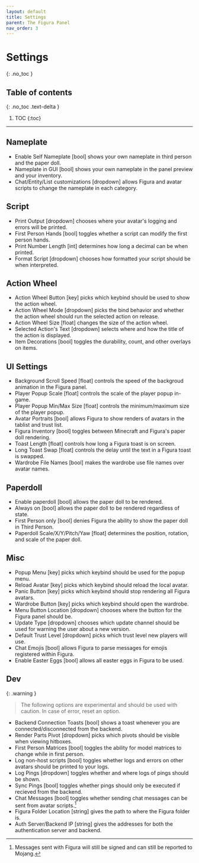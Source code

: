 ```yaml
---
layout: default
title: Settings
parent: The Figura Panel
nav_order: 3
---
```


# Settings
{: .no_toc }

## Table of contents
{: .no_toc .text-delta }

1. TOC
{:toc}

---

## Nameplate

- Enable Self Nameplate [bool] shows your own nameplate in third person and the paper doll.
- Nameplate in GUI [bool] shows your own nameplate in the panel preview and your inventory.
- Chat/Entity/List customizations [dropdown] allows Figura and avatar scripts to change the nameplate in each category.

## Script

- Print Output [dropdown] chooses where your avatar's logging and errors will be printed.
- First Person Hands [bool] toggles whether a script can modify the first person hands.
- Print Number Length [int] determines how long a decimal can be when printed.
- Format Script [dropdown] chooses how formatted your script should be when interpreted.

## Action Wheel

- Action Wheel Button [key] picks which keybind should be used to show the action wheel.
- Action Wheel Mode [dropdown] picks the bind behavior and whether the action wheel should run the selected action on release.
- Action Wheel Size [float] changes the size of the action wheel.
- Selected Action's Text [dropdown] selects where and how the title of the action is displayed.
- Item Decorations [bool] toggles the durability, count, and other overlays on items.

## UI Settings

- Background Scroll Speed [float] controls the speed of the backgroud animation in the Figura panel.
- Player Popup Scale [float] controls the scale of the player popup in-game.
- Player Popup Min/Max Size [float] controls the minimum/maximum size of the player popup.
- Avatar Portraits [bool] allows Figura to show renders of avatars in the tablist and trust list.
- Figura Inventory [bool] toggles between Minecraft and Figura's paper doll rendering.
- Toast Length [float] controls how long a Figura toast is on screen.
- Long Toast Swap [float] controls the delay until the text in a Figura toast is swapped.
- Wardrobe File Names [bool] makes the wardrobe use file names over avatar names.

## Paperdoll

- Enable paperdoll [bool] allows the paper doll to be rendered.
- Always on [bool] allows the paper doll to be rendered regardless of state.
- First Person only [bool] denies Figura the ability to show the paper doll in Third Person.
- Paperdoll Scale/X/Y/Pitch/Yaw [float] determines the position, rotation, and scale of the paper doll.

## Misc

- Popup Menu [key] picks which keybind should be used for the popup menu.
- Reload Avatar [key] picks which keybind should reload the local avatar.
- Panic Button [key] picks which keybind should stop rendering all Figura avatars.
- Wardrobe Button [key] picks which keybind should open the wardrobe.
- Menu Button Location [dropdown] chooses where the button for the Figura panel should be.
- Update Type [dropdown] chooses which update channel should be used for warning the user about a new version.
- Default Trust Level [dropdown] picks which trust level new players will use.
- Chat Emojis [bool] allows Figura to parse messages for emojis registered within Figura.
- Enable Easter Eggs [bool] allows all easter eggs in Figura to be used.

## Dev

{: .warning }
> The following options are experimental and should be used with caution. In case of error, reset an option.

- Backend Connection Toasts [bool] shows a toast whenever you are connected/disconnected from the backend.
- Render Parts Pivot [dropdown] picks which pivots should be visible when viewing hitboxes.
- First Person Matrices [bool] toggles the ability for model matrices to change while in first person.
- Log non-host scripts [bool] toggles whether logs and errors on other avatars should be printed to your logs.
- Log Pings [dropdown] toggles whether and where logs of pings should be shown.
- Sync Pings [bool] toggles whether pings should only be executed if recieved from the backend.
- Chat Messages [bool] toggles whether sending chat messages can be sent from avatar scripts.[^1]
- Figura Folder Location [string] gives the path to where the Figura folder is.
- Auth Server/Backend IP [string] gives the addresses for both the authentication server and backend.

[^1]: Messages sent with Figura will still be signed and can still be reported to Mojang.